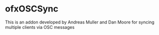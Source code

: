 ofxOSCSync
==========

This is an addon developed by Andreas Muller and Dan Moore for syncing multiple clients via OSC messages
